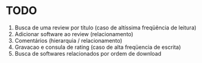 TODO
====

1. Busca de uma review por título (caso de altíssima freqüência de leitura)
1. Adicionar software ao review (relacionamento)
1. Comentários (hierarquia / relacionamento)
1. Gravacao e consula de rating (caso de alta freqüencia de escrita)
1. Busca de softwares relacionados por ordem de download
